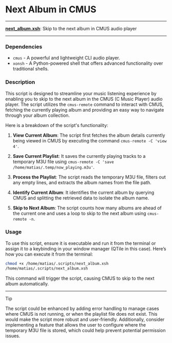 # Next Album in CMUS

---

**[next_album.xsh](next_album.xsh)**: Skip to the next album in CMUS audio player

---

### Dependencies

- `cmus` - A powerful and lightweight CLI audio player.
- `xonsh` - A Python-powered shell that offers advanced functionality over traditional shells.

### Description

This script is designed to streamline your music listening experience by enabling you to skip to the next album in the CMUS (C Music Player) audio player. The script utilizes the `cmus-remote` command to interact with CMUS, fetching the currently playing album and providing an easy way to navigate through your album collection.

Here is a breakdown of the script's functionality:

1. **View Current Album**: The script first fetches the album details currently being viewed in CMUS by executing the command `cmus-remote -C 'view 4'`.

2. **Save Current Playlist**: It saves the currently playing tracks to a temporary M3U file using `cmus-remote -C 'save /home/matias/.temp/now_playing.m3u'`.

3. **Process the Playlist**: The script reads the temporary M3U file, filters out any empty lines, and extracts the album names from the file path.

4. **Identify Current Album**: It identifies the current album by querying CMUS and splitting the retrieved data to isolate the album name.

5. **Skip to Next Album**: The script counts how many albums are ahead of the current one and uses a loop to skip to the next album using `cmus-remote -n`.

### Usage

To use this script, ensure it is executable and run it from the terminal or assign it to a keybinding in your window manager (QTile in this case). Here’s how you can execute it from the terminal:

```bash
chmod +x /home/matias/.scripts/next_album.xsh
/home/matias/.scripts/next_album.xsh
```

This command will trigger the script, causing CMUS to skip to the next album automatically.

---

> [!TIP]  
> The script could be enhanced by adding error handling to manage cases where CMUS is not running, or when the playlist file does not exist. This would make the script more robust and user-friendly. Additionally, consider implementing a feature that allows the user to configure where the temporary M3U file is stored, which could help prevent potential permission issues.
